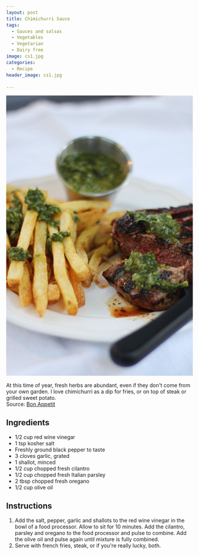 ```yaml
---
layout: post
title: Chimichurri Sauce
tags:
  - Sauces and salsas
  - Vegetables
  - Vegetarian
  - Dairy free
image: cs1.jpg
categories:
  - Recipe
header_image: cs1.jpg

---
```


![Image of Chimichurri Sauce.](/upload/cs1.jpg)

At this time of year, fresh herbs are abundant, even if they don't come from your own garden. I love chimichurri as a dip for fries, or on top of steak or grilled sweet potato.  
Source: [Bon Appetit](http://www.bonappetit.com/recipe/chimichurri-sauce-2)

## Ingredients

- 1/2 cup red wine vinegar
- 1 tsp kosher salt
- Freshly ground black pepper to taste
- 3 cloves garlic, grated
- 1 shallot, minced
- 1/2 cup chopped fresh cilantro
- 1/2 cup chopped fresh Italian parsley
- 2  tbsp chopped fresh oregano
- 1/2 cup olive oil

## Instructions

1. Add the salt, pepper, garlic and shallots to the red wine vinegar in the bowl of a food processor. Allow to sit for 10 minutes. Add the cilantro, parsley and oregano to the food processor and pulse to combine. Add the olive oil and pulse again until mixture is fully combined. 
1. Serve with french fries, steak, or if you're really lucky, both.





